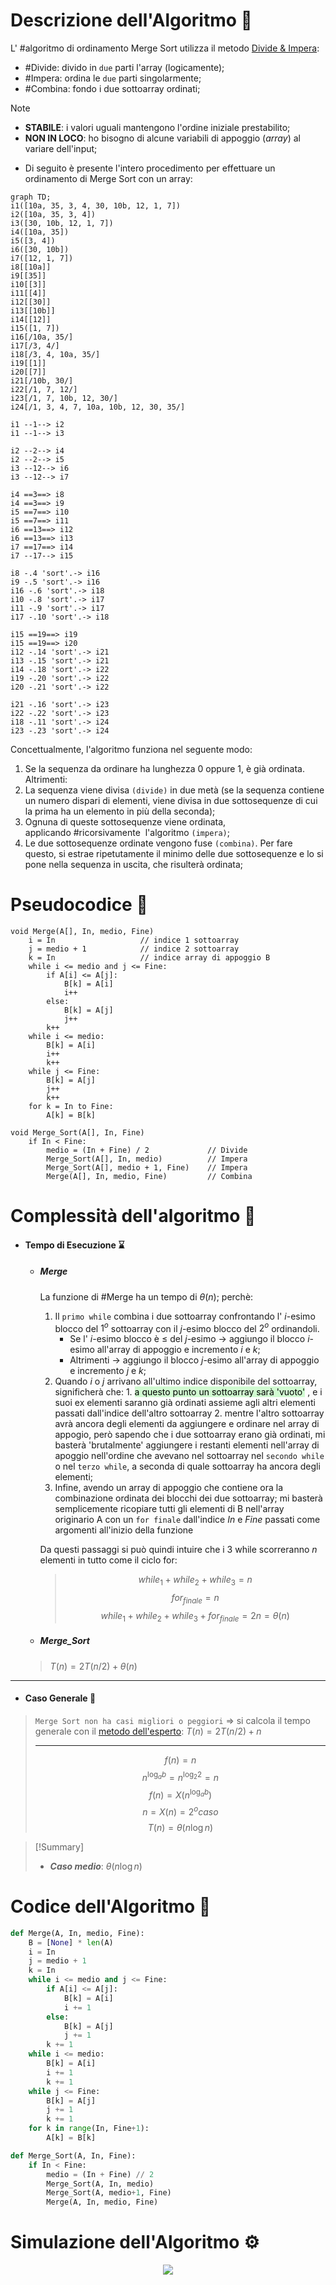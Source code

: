# Descrizione dell'Algoritmo 📃
L' #algoritmo di ordinamento Merge Sort utilizza il metodo [Divide & Impera](obsidian://open?vault=obsidian-git-sync&file=Algoritmi%20e%20Strutture%20Dati%2F1.%20%F0%9F%A7%91%E2%80%8D%F0%9F%92%BB%20Algoritmi%2F%F0%9F%9F%A3%20Divide%20%26%20Impera%2F%F0%9F%93%83%20Definizione%20Divide%20%26%20Impera):
- #Divide: divido in `due` parti l'array (logicamente);
- #Impera: ordina le `due` parti singolarmente;
- #Combina: fondo i due sottoarray ordinati;
>[!Note]
>- **STABILE**: i valori uguali mantengono l'ordine iniziale prestabilito;
>- **NON IN LOCO**: ho bisogno di alcune variabili di appoggio (*array*) al variare dell'input;
- Di seguito è presente l'intero procedimento per effettuare un ordinamento di Merge Sort con un array:
```mermaid 
graph TD; 
i1([10a, 35, 3, 4, 30, 10b, 12, 1, 7])
i2([10a, 35, 3, 4])
i3([30, 10b, 12, 1, 7])
i4([10a, 35])
i5([3, 4])
i6([30, 10b])
i7([12, 1, 7])
i8[[10a]]
i9[[35]]
i10[[3]]
i11[[4]]
i12[[30]]
i13[[10b]]
i14[[12]]
i15([1, 7])
i16[/10a, 35/]
i17[/3, 4/]
i18[/3, 4, 10a, 35/]
i19[[1]]
i20[[7]]
i21[/10b, 30/]
i22[/1, 7, 12/]
i23[/1, 7, 10b, 12, 30/]
i24[/1, 3, 4, 7, 10a, 10b, 12, 30, 35/]

i1 --1--> i2
i1 --1--> i3

i2 --2--> i4
i2 --2--> i5
i3 --12--> i6
i3 --12--> i7

i4 ==3==> i8
i4 ==3==> i9
i5 ==7==> i10
i5 ==7==> i11
i6 ==13==> i12
i6 ==13==> i13
i7 ==17==> i14
i7 --17--> i15

i8 -.4 'sort'.-> i16
i9 -.5 'sort'.-> i16
i16 -.6 'sort'.-> i18
i10 -.8 'sort'.-> i17
i11 -.9 'sort'.-> i17
i17 -.10 'sort'.-> i18

i15 ==19==> i19
i15 ==19==> i20
i12 -.14 'sort'.-> i21
i13 -.15 'sort'.-> i21
i14 -.18 'sort'.-> i22
i19 -.20 'sort'.-> i22
i20 -.21 'sort'.-> i22

i21 -.16 'sort'.-> i23
i22 -.22 'sort'.-> i23
i18 -.11 'sort'.-> i24
i23 -.23 'sort'.-> i24
```
Concettualmente, l'algoritmo funziona nel seguente modo:
1.  Se la sequenza da ordinare ha lunghezza $0$ oppure $1$, è già ordinata. 
	Altrimenti:
1.  La sequenza viene divisa `(divide)` in due metà (se la sequenza contiene un numero dispari di elementi, viene divisa in due sottosequenze di cui la prima ha un elemento in più della seconda);
2.  Ognuna di queste sottosequenze viene ordinata, applicando #ricorsivamente  l'algoritmo `(impera)`;
3.  Le due sottosequenze ordinate vengono fuse `(combina)`. Per fare questo, si estrae ripetutamente il minimo delle due sottosequenze e lo si pone nella sequenza in uscita, che risulterà ordinata;

# Pseudocodice 🧬
``` Pseudocodice TI:"Merge" "FOLD"
void Merge(A[], In, medio, Fine)
	i = In                   // indice 1 sottoarray
	j = medio + 1            // indice 2 sottoarray
	k = In                   // indice array di appoggio B
	while i <= medio and j <= Fine:
		if A[i] <= A[j]:
			B[k] = A[i]
			i++
		else:
			B[k] = A[j]
			j++
		k++
	while i <= medio:
		B[k] = A[i]
		i++
		k++
	while j <= Fine:
		B[k] = A[j]
		j++
		k++
	for k = In to Fine:
		A[k] = B[k]
```

``` Pseudocodice TI:"Merge_Sort" "FOLD"
void Merge_Sort(A[], In, Fine)
	if In < Fine:
		medio = (In + Fine) / 2             // Divide
		Merge_Sort(A[], In, medio)          // Impera
		Merge_Sort(A[], medio + 1, Fine)    // Impera
		Merge(A[], In, medio, Fine)         // Combina
```
# Complessità dell'algoritmo 🔬
- #### Tempo di Esecuzione ⌛
	- ##### Merge
		La funzione di #Merge ha un tempo di $θ(n)$;
		perchè:
		1. Il `primo while` combina i due sottoarray confrontando l' $i$-esimo blocco del $1^o$ sottoarray con il $j$-esimo blocco del $2^o$ ordinandoli.
			- Se l' $i$-esimo blocco è ≤ del $j$-esimo $\rightarrow$ aggiungo il blocco $i$-esimo all'array di appoggio e incremento $i$ e $k$;
			- Altrimenti $\rightarrow$ aggiungo il blocco $j$-esimo all'array di appoggio e incremento $j$  e $k$;
		2. Quando $i$ o $j$ arrivano all'ultimo indice disponibile del sottoarray, significherà che:
			   1. <mark style="background: #BBFABBA6;">a questo punto un sottoarray sarà 'vuoto'</mark> , e i suoi ex elementi saranno già ordinati assieme agli altri elementi passati dall'indice dell'altro sottoarray
			   2. mentre l'altro sottoarray avrà ancora degli elementi da aggiungere e ordinare nel array di appogio, però sapendo che i due sottoarray erano già ordinati, mi basterà 'brutalmente' aggiungere i restanti elementi nell'array di apoggio nell'ordine che avevano nel sottoarray nel `secondo while` o nel `terzo while`, a seconda di quale sottoarray ha ancora degli elementi;
		3. Infine, avendo un array di appoggio che contiene ora la combinazione ordinata dei blocchi dei due sottoarray;
			mi basterà semplicemente ricopiare tutti gli elementi di B nell'array originario A con un `for finale` dall'indice _In_ e _Fine_ passati come argomenti all'inizio della funzione
		
		Da questi passaggi si può quindi intuire che i 3 while scorreranno $n$ elementi in tutto come il ciclo for:
		> $$while_1 + while_2 + while_3 = n$$
		> $$for_{finale} = n$$
		> $$while_1 + while_2 + while_3 + for_{finale} = 2n = θ(n)$$

	- ##### Merge_Sort
	>$T(n) = 2T(n/2) + θ(n)$
***
- #### Caso Generale 🤔
>`Merge Sort non ha casi migliori o peggiori` $\Rightarrow$ si calcola il tempo generale con il [metodo dell'esperto](obsidian://open?vault=obsidian-git-sync&file=Algoritmi%20e%20Strutture%20Dati%2F1.%20%F0%9F%A7%91%E2%80%8D%F0%9F%92%BB%20Algoritmi%2F%F0%9F%9F%A3%20Divide%20%26%20Impera%2F%F0%9F%A4%93%20Metodo%20dell'Esperto):
$T(n) = 2T(n/2)+n$
>***
>$$f(n) = n$$
>$$n^{\log_a b} = n^{\log_2 2} = n$$
>$$f(n) = X(n^{\log_a b})$$
> $$n = X(n) = 2^o {caso}$$
> $$T(n) = θ(n\log n)$$

> [!Summary]
> -  ***Caso medio***: $θ(n\log n)$

# Codice dell'Algoritmo 🐍

```PYTHON TI:"Merge" "FOLD"
def Merge(A, In, medio, Fine):
    B = [None] * len(A)
    i = In
    j = medio + 1
    k = In
    while i <= medio and j <= Fine:
        if A[i] <= A[j]:
            B[k] = A[i]
            i += 1
        else:
            B[k] = A[j]
            j += 1
        k += 1
    while i <= medio:
        B[k] = A[i]
        i += 1
        k += 1
    while j <= Fine:
        B[k] = A[j]
        j += 1
        k += 1
    for k in range(In, Fine+1):
        A[k] = B[k]
```

```PYTHON TI:"Merge_Sort" "FOLD"
def Merge_Sort(A, In, Fine):
    if In < Fine:
        medio = (In + Fine) // 2
        Merge_Sort(A, In, medio)
        Merge_Sort(A, medio+1, Fine)
        Merge(A, In, medio, Fine)
```

# Simulazione dell'Algoritmo ⚙️
<center>
<img src="https://cdn.emre.me/sorting/merge_sort.gif">
</center>